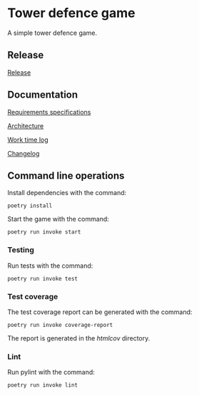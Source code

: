 # Tower defence game

A simple tower defence game.

## Release

[Release](https://github.com/PatrickSalmi/Tower-defence-game/releases/tag/viikko5)

## Documentation
[Requirements specifications](https://github.com/PatrickSalmi/Tower-defence-game/blob/master/documentation/requirements_specifications.md)

[Architecture](https://github.com/PatrickSalmi/Tower-defence-game/blob/master/documentation/architecture.md)

[Work time log](https://github.com/PatrickSalmi/Tower-defence-game/blob/master/documentation/work_time_log.md)

[Changelog](https://github.com/PatrickSalmi/Tower-defence-game/blob/master/documentation/changelog.md)

## Command line operations

Install dependencies with the command:
```
poetry install
```
Start the game with the command:
```
poetry run invoke start
```
### Testing

Run tests with the command:
```
poetry run invoke test
```
### Test coverage

The test coverage report can be generated with the command:
```
poetry run invoke coverage-report
```
The report is generated in the *htmlcov* directory.

### Lint

Run pylint with the command:
```
poetry run invoke lint
```
